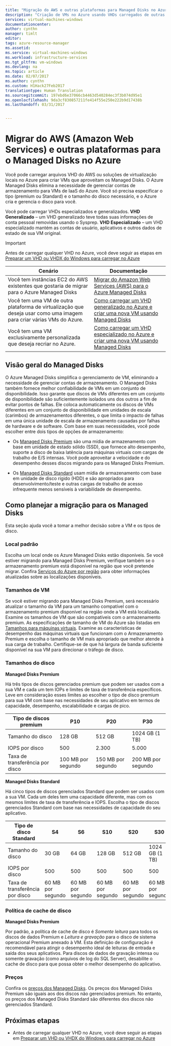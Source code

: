 ```yaml
---
title: "Migração do AWS e outras plataformas para Managed Disks no Azure | Microsoft Docs"
description: "Criação de VMs no Azure usando VHDs carregados de outras nuvens, como AWS ou outras plataformas de virtualização, e tirar proveito dos Azure Managed Disks."
services: virtual-machines-windows
documentationcenter: 
author: cynthn
manager: timlt
editor: 
tags: azure-resource-manager
ms.assetid: 
ms.service: virtual-machines-windows
ms.workload: infrastructure-services
ms.tgt_pltfrm: vm-windows
ms.devlang: na
ms.topic: article
ms.date: 02/07/2017
ms.author: cynthn
ms.custom: H1Hack27Feb2017
translationtype: Human Translation
ms.sourcegitcommit: 197ebd6e37066cb4463d540284ec3f3b074d95e1
ms.openlocfilehash: 9da3cf830857211fe414f55e250e222b9d17438b
ms.lasthandoff: 03/31/2017


---
```


# <a name="migrate-from-amazon-web-services-aws-and-other-platforms-to-managed-disks-in-azure"></a>Migrar do AWS (Amazon Web Services) e outras plataformas para o Managed Disks no Azure

Você pode carregar arquivos VHD do AWS ou soluções de virtualização locais no Azure para criar VMs que aproveitam os Managed Disks. O Azure Managed Disks elimina a necessidade de gerenciar contas de armazenamento para VMs de IaaS do Azure. Você só precisa especificar o tipo (premium ou Standard) e o tamanho do disco necessário, e o Azure cria e gerencia o disco para você. 

Você pode carregar VHDs especializados e generalizados. 
**VHD Generalizado** – um VHD generalizado teve todas suas informações de conta pessoal removidas usando o Sysprep. 
**VHD Especializado** – um VHD especializado mantém as contas de usuário, aplicativos e outros dados de estado de sua VM original. 

> [!IMPORTANT]
> Antes de carregar qualquer VHD no Azure, você deve seguir as etapas em [Preparar um VHD ou VHDX do Windows para carregar no Azure](prepare-for-upload-vhd-image.md?toc=%2fazure%2fvirtual-machines%2fwindows%2ftoc.json)
>
>


| Cenário                                                                                                                         | Documentação                                                                                                                       |
|----------------------------------------------------------------------------------------------------------------------------------|-------------------------------------------------------------------------------------------------------------------------------------|
| Você tem instâncias EC2 do AWS existentes que gostaria de migrar para o Azure Managed Disks                                     | [Migrar do Amazon Web Services (AWS) para o Azure Managed Disks](aws-to-azure.md)                           |
| Você tem uma VM de outra plataforma de virtualização que deseja usar como uma imagem para criar várias VMs do Azure. | [Como carregar um VHD generalizado no Azure e criar uma nova VM usando Managed Disks](upload-generalized-managed.md) |
| Você tem uma VM exclusivamente personalizada que deseja recriar no Azure.                                                      | [Como carregar um VHD especializado no Azure e criar uma nova VM usando Managed Disks](upload-specialized.md)         |


## <a name="overview-of-managed-disks"></a>Visão geral do Managed Disks

O Azure Managed Disks simplifica o gerenciamento de VM, eliminando a necessidade de gerenciar contas de armazenamento. O Managed Disks também fornece melhor confiabilidade de VMs em um conjunto de disponibilidade. Isso garante que discos de VMs diferentes em um conjunto de disponibilidade são suficientemente isolados uns dos outros a fim de evitar pontos de falhas. Ele coloca automaticamente os discos de VMs diferentes em um conjunto de disponibilidade em unidades de escala (carimbos) de armazenamentos diferentes, o que limita o impacto de falhas em uma única unidade de escala de armazenamento causadas por falhas de hardware e de software. Com base em suas necessidades, você pode escolher entre dois tipos de opções de armazenamento: 
 
- Os [Managed Disks Premium](../../storage/storage-premium-storage.md) são uma mídia de armazenamento com base em unidade de estado sólido (SSD), que fornece alto desempenho, suporte a disco de baixa latência para máquinas virtuais com cargas de trabalho de E/S intensas. Você pode aproveitar a velocidade e do desempenho desses discos migrando para os Managed Disks Premium.  

- Os [Managed Disks Standard](../../storage/storage-standard-storage.md) usam mídia de armazenamento com base em unidade de disco rígido (HDD) e são apropriados para desenvolvimento/teste e outras cargas de trabalho de acesso infrequente menos sensíveis à variabilidade de desempenho.  

## <a name="plan-for-the-migration-to-managed-disks"></a>Como planejar a migração para os Managed Disks

Esta seção ajuda você a tomar a melhor decisão sobre a VM e os tipos de disco.


### <a name="location"></a>Local padrão

Escolha um local onde os Azure Managed Disks estão disponíveis. Se você estiver migrando para Managed Disks Premium, verifique também se o armazenamento premium está disponível na região que você pretende migrar. Confira [Serviços do Azure por região](https://azure.microsoft.com/regions/#services) para obter informações atualizadas sobre as localizações disponíveis.

### <a name="vm-sizes"></a>Tamanhos de VM

Se você estiver migrando para Managed Disks Premium, será necessário atualizar o tamanho da VM para um tamanho compatível com o armazenamento premium disponível na região onde a VM está localizada. Examine os tamanhos de VM que são compatíveis com o armazenamento premium. As especificações de tamanho de VM do Azure são listadas em [Tamanhos para máquinas virtuais](sizes.md).
Examine as características de desempenho das máquinas virtuais que funcionam com o Armazenamento Premium e escolha o tamanho de VM mais apropriado que melhor atende à sua carga de trabalho. Certifique-se de que há largura de banda suficiente disponível na sua VM para direcionar o tráfego de disco.

### <a name="disk-sizes"></a>Tamanhos do disco

**Managed Disks Premium**

Há três tipos de discos gerenciados premium que podem ser usados com a sua VM e cada um tem IOPs e limites de taxa de transferência específicos. Leve em consideração esses limites ao escolher o tipo de disco premium para sua VM com base nas necessidades de seu aplicativo em termos de capacidade, desempenho, escalabilidade e cargas de pico.

| Tipo de discos premium  | P10               | P20               | P30               |
|---------------------|-------------------|-------------------|-------------------|
| Tamanho do disco           | 128 GB            | 512 GB            | 1024 GB (1 TB)    |
| IOPS por disco       | 500               | 2.300              | 5.000              |
| Taxa de transferência por disco | 100 MB por segundo | 150 MB por segundo | 200 MB por segundo |

**Managed Disks Standard**

Há cinco tipos de discos gerenciados Standard que podem ser usados com a sua VM. Cada um deles tem uma capacidade diferente, mas com os mesmos limites de taxa de transferência e IOPS. Escolha o tipo de discos gerenciados Standard com base nas necessidades de capacidade do seu aplicativo.

| Tipo de disco Standard  | S4               | S6               | S10              | S20              | S30              |
|---------------------|------------------|------------------|------------------|------------------|------------------|
| Tamanho do disco           | 30 GB            | 64 GB            | 128 GB           | 512 GB           | 1024 GB (1 TB)   |
| IOPS por disco       | 500              | 500              | 500              | 500              | 500              |
| Taxa de transferência por disco | 60 MB por segundo | 60 MB por segundo | 60 MB por segundo | 60 MB por segundo | 60 MB por segundo |

### <a name="disk-caching-policy"></a>Política de cache de disco 

**Managed Disks Premium**

Por padrão, a política de cache de disco é *Somente leitura* para todos os discos de dados Premium e *Leitura e gravação* para o disco de sistema operacional Premium anexado à VM. Esta definição de configuração é recomendável para atingir o desempenho ideal de leituras de entrada e saída dos seus aplicativos. Para discos de dados de gravação intensa ou somente gravação (como arquivos de log do SQL Server), desabilite o cache de disco para que possa obter o melhor desempenho do aplicativo.

### <a name="pricing"></a>Preços

Confira os [preços dos Managed Disks](https://azure.microsoft.com/en-us/pricing/details/managed-disks/). Os preços dos Managed Disks Premium são iguais aos dos discos não gerenciados premium. No entanto, os preços dos Managed Disks Standard são diferentes dos discos não gerenciados Standard.


## <a name="next-steps"></a>Próximas etapas

- Antes de carregar qualquer VHD no Azure, você deve seguir as etapas em [Preparar um VHD ou VHDX do Windows para carregar no Azure](prepare-for-upload-vhd-image.md?toc=%2fazure%2fvirtual-machines%2fwindows%2ftoc.json)

